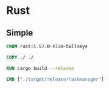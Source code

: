 # Rust

## Simple

```Dockerfile
FROM rust:1.57.0-slim-bullseye

COPY ./ ./

RUN cargo build --release

CMD ["./target/release/taskmanager"]
```
